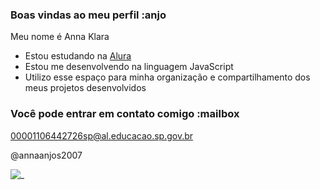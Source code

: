 ### Boas vindas ao meu perfil :anjo

Meu nome é Anna Klara

- Estou estudando na [Alura](https://www.alura.com.br)
- Estou me desenvolvendo na linguagem JavaScript
- Utilizo esse espaço para minha organização e compartilhamento dos meus projetos desenvolvidos

### Você pode entrar em contato comigo :mailbox

00001106442726sp@al.educacao.sp.gov.br

@annaanjos2007


![_](https://media.tenor.com/eer3uk5Ld4oAAAAi/winnie-the-pooh-pooh.gif)
